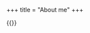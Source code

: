 +++
title = "About me" 
+++

{{<imgabout name="portrait.jpg" alt="about" caption="Hi 👋 My name is Ruhee and I am an aspiring front end developer originally from Nepal. I am interested in research, data analytics and combining cutting edge new technologies to solve social, economic context problems. I'm currently learning Python for data analytics, and am interested in implementing Data visualization tools from Python Library; also curious about exploring React's GraphQL, D3.js, and other libraries.">}}


